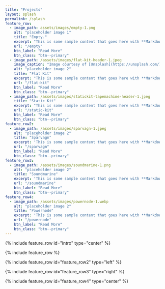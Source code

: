 ```yaml
---
title: "Projects"
layout: splash
permalink: /splash
feature_row:
  - image_path: assets/images/empty-1.png
    alt: "placeholder image 1"
    title: "Empty."
    excerpt: "This is some sample content that goes here with **Markdown** formatting."
    url: "/empty"
    btn_label: "Read More"
    btn_class: "btn--primary"
  - image_path: /assets/images/flat-kit-header-1.jpeg
    image_caption: "Image courtesy of [Unsplash](https://unsplash.com/)"
    alt: "placeholder image 2"
    title: "Flat Kit"
    excerpt: "This is some sample content that goes here with **Markdown** formatting."
    url: "/flat-kit"
    btn_label: "Read More"
    btn_class: "btn--primary"
  - image_path: /assets/images/statickit-tapemachine-header-1.jpeg
    title: "Static Kit"
    excerpt: "This is some sample content that goes here with **Markdown** formatting."
    url: "/static-kit"
    btn_label: "Read More"
    btn_class: "btn--primary"
feature_row2:
  - image_path: /assets/images/sparvagn-1.jpeg
    alt: "placeholder image 2"
    title: "Spårvagn"
    excerpt: 'This is some sample content that goes here with **Markdown** formatting. Left aligned with `type="left"`'
    url: "/sparvagn"
    btn_label: "Read More"
    btn_class: "btn--primary"
feature_row3:
  - image_path: /assets/images/soundmarine-1.png
    alt: "placeholder image 2"
    title: "Soundmarine"
    excerpt: 'This is some sample content that goes here with **Markdown** formatting. Right aligned with `type="right"`'
    url: "/soundmarine"
    btn_label: "Read More"
    btn_class: "btn--primary"
feature_row4:
  - image_path: /assets/images/powernode-1.webp
    alt: "placeholder image 2"
    title: "Powernode"
    excerpt: 'This is some sample content that goes here with **Markdown** formatting. Centered with `type="center"`'
    url: "/powernode"
    btn_label: "Read More"
    btn_class: "btn--primary"
---
```


{% include feature_row id="intro" type="center" %}

{% include feature_row %}

{% include feature_row id="feature_row2" type="left" %}

{% include feature_row id="feature_row3" type="right" %}

{% include feature_row id="feature_row4" type="center" %}